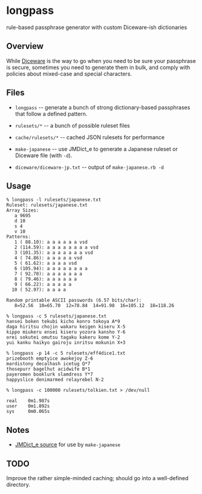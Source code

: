 # longpass
rule-based passphrase generator with custom Diceware-ish dictionaries

## Overview

While [Diceware](http://world.std.com/~reinhold/diceware.html) is the
way to go when you need to be sure your passphrase is secure,
sometimes you need to generate them in bulk, and comply with policies
about mixed-case and special characters.

## Files

* `longpass` -- generate a bunch of strong dictionary-based passphrases
that follow a defined pattern.

* `rulesets/*` -- a bunch of possible ruleset files

* `cache/rulesets/*` -- cached JSON rulesets for performance

* `make-japanese` -- use JMDict_e to generate a Japanese ruleset or
Diceware file (with `-d`).

* `diceware/diceware-jp.txt` -- output of `make-japanese.rb -d`

## Usage

```
% longpass -l rulesets/japanese.txt 
Ruleset: rulesets/japanese.txt
Array Sizes:
   a 9695
   d 10
   s 4
   v 10
Patterns:
   1 ( 88.10): a a a a a a vsd
   2 (114.59): a a a a a a a a vsd
   3 (101.35): a a a a a a a vsd
   4 ( 74.86): a a a a a vsd
   5 ( 61.62): a a a a vsd
   6 (105.94): a a a a a a a a
   7 ( 92.70): a a a a a a a
   8 ( 79.46): a a a a a a
   9 ( 66.22): a a a a a
  10 ( 52.97): a a a a

Random printable ASCII passwords (6.57 bits/char):
   8=52.56  10=65.70  12=78.84  14=91.98  16=105.12  18=118.26

% longpass -c 5 rulesets/japanese.txt 
hansei boken tekubi kicho konro tokoya A*9
daga hiritsu chojin wakaru keigen kiseru X-5
kippo miukeru ensei kiseru yozora kansho Y-6
orei sokutei omutsu tagaku kakeru kome Y-2
yui kanku haikyo gairoju inritsu mokunin X+3

% longpass -p 14 -c 5 rulesets/eff4dice1.txt
prizebooth emptyice awokejoy Z-6
mardistony decalhash icetug Q*7
thosepurr bagelhut acidwife B*1
payeromen booklurk slamdress Y*7
happyslice denimarmed relayrebel N-2

% longpass -c 100000 rulesets/tolkien.txt > /dev/null

real    0m1.987s
user    0m1.892s
sys     0m0.065s
```

## Notes

* [JMDict_e source](http://ftp.monash.edu/pub/nihongo/JMdict_e.gz) for
use by `make-japanese`

## TODO

Improve the rather simple-minded caching; should go into a well-defined
directory.
